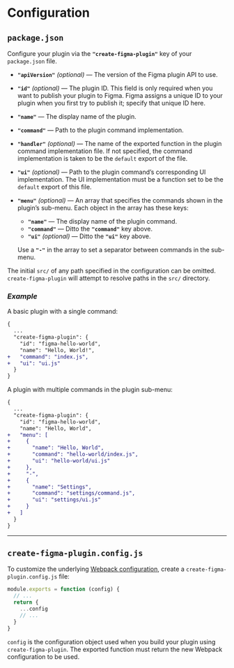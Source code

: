 # Configuration

## `package.json`

Configure your plugin via the **`"create-figma-plugin"`** key of your `package.json` file.

- **`"apiVersion"`** *(optional)* — The version of the Figma plugin API to use.
- **`"id"`** *(optional)* — The plugin ID. This field is only required when you want to publish your plugin to Figma. Figma assigns a unique ID to your plugin when you first try to publish it; specify that unique ID here.
- **`"name"`** — The display name of the plugin.
- **`"command"`** — Path to the plugin command implementation.
- **`"handler"`** *(optional)* — The name of the exported function in the plugin command implementation file. If not specified, the command implementation is taken to be the `default` export of the file.
- **`"ui"`** *(optional)* — Path to the plugin command’s corresponding UI implementation. The UI implementation must be a function set to be the `default` export of this file.
- **`"menu"`** *(optional)* — An array that specifies the commands shown in the plugin’s sub-menu. Each object in the array has these keys:

    - **`"name"`** — The display name of the plugin command.
    - **`"command"`** — Ditto the **`"command"`** key above.
    - **`"ui"`** *(optional)* — Ditto the **`"ui"`** key above.

    Use a **`"-"`** in the array to set a separator between commands in the sub-menu.

The initial `src/` of any path specified in the configuration can be omitted. `create-figma-plugin` will attempt to resolve paths in the `src/` directory.

### *Example*

A basic plugin with a single command:

```diff
{
  ...
  "create-figma-plugin": {
    "id": "figma-hello-world",
    "name": "Hello, World!",
+   "command": "index.js",
+   "ui": "ui.js"
  }
}
```

A plugin with multiple commands in the plugin sub-menu:

```diff
{
  ...
  "create-figma-plugin": {
    "id": "figma-hello-world",
    "name": "Hello, World",
+   "menu": [
+     {
+       "name": "Hello, World",
+       "command": "hello-world/index.js",
+       "ui": "hello-world/ui.js"
+     },
+     "-",
+     {
+       "name": "Settings",
+       "command": "settings/command.js",
+       "ui": "settings/ui.js"
+     }
+   ]
  }
}
```

---

## `create-figma-plugin.config.js`

To customize the underlying [Webpack configuration](https://webpack.js.org/configuration/), create a `create-figma-plugin.config.js` file:

```js
module.exports = function (config) {
  // ...
  return {
    ...config
    // ...
  }
}
```

`config` is the configuration object used when you build your plugin using `create-figma-plugin`. The exported function must return the new Webpack configuration to be used.
